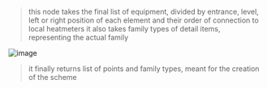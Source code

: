 > this node takes the final list of equipment, divided by entrance, level, left or right position of each element and their order of connection to local heatmeters
> it also takes family types of detail items, representing the actual family

![image](https://user-images.githubusercontent.com/46314846/203807619-63d6bcad-3b8f-4e18-a45b-4b9e76ef3664.png)

> it finally returns list of points and family types, meant for the creation of the scheme
